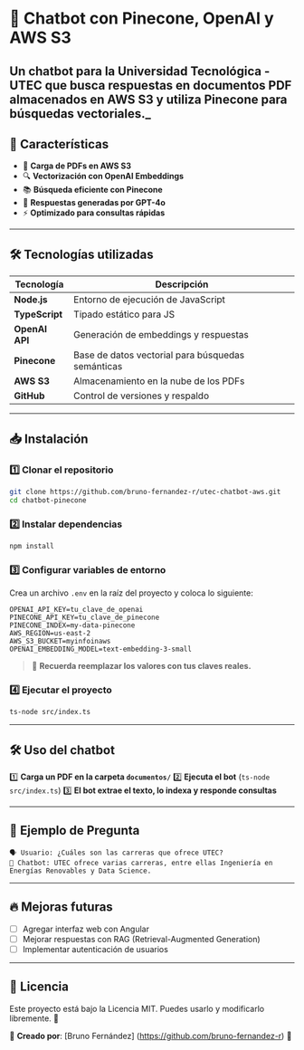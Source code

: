 # 🤖 Chatbot con Pinecone, OpenAI y AWS S3
Un chatbot para la Universidad Tecnológica - UTEC que busca respuestas en documentos PDF almacenados en AWS S3 y utiliza Pinecone para búsquedas vectoriales._
---

## 🚀 Características
- 📂 **Carga de PDFs en AWS S3**
- 🔍 **Vectorización con OpenAI Embeddings**
- 📚 **Búsqueda eficiente con Pinecone**
- 🤖 **Respuestas generadas por GPT-4o**
- ⚡ **Optimizado para consultas rápidas**

---

## 🛠️ Tecnologías utilizadas

| Tecnología | Descripción |
|------------|------------|
| **Node.js** | Entorno de ejecución de JavaScript |
| **TypeScript** | Tipado estático para JS |
| **OpenAI API** | Generación de embeddings y respuestas |
| **Pinecone** | Base de datos vectorial para búsquedas semánticas |
| **AWS S3** | Almacenamiento en la nube de los PDFs |
| **GitHub** | Control de versiones y respaldo |

---

## 📥 Instalación

### **1️⃣ Clonar el repositorio**
```bash
git clone https://github.com/bruno-fernandez-r/utec-chatbot-aws.git
cd chatbot-pinecone
```

### **2️⃣ Instalar dependencias**
```bash
npm install
```

### **3️⃣ Configurar variables de entorno**
Crea un archivo `.env` en la raíz del proyecto y coloca lo siguiente:
```plaintext
OPENAI_API_KEY=tu_clave_de_openai
PINECONE_API_KEY=tu_clave_de_pinecone
PINECONE_INDEX=my-data-pinecone
AWS_REGION=us-east-2
AWS_S3_BUCKET=myinfoinaws
OPENAI_EMBEDDING_MODEL=text-embedding-3-small
```

> 📌 **Recuerda reemplazar los valores con tus claves reales.**

### **4️⃣ Ejecutar el proyecto**
```bash
ts-node src/index.ts
```

---

## 🛠️ Uso del chatbot

1️⃣ **Carga un PDF en la carpeta `documentos/`**
2️⃣ **Ejecuta el bot** (`ts-node src/index.ts`)
3️⃣ **El bot extrae el texto, lo indexa y responde consultas**

---

## 🎯 Ejemplo de Pregunta

```plaintext
🗣️ Usuario: ¿Cuáles son las carreras que ofrece UTEC?
🤖 Chatbot: UTEC ofrece varias carreras, entre ellas Ingeniería en Energías Renovables y Data Science.
```

---

## 🔥 Mejoras futuras
- [ ] Agregar interfaz web con Angular
- [ ] Mejorar respuestas con RAG (Retrieval-Augmented Generation)
- [ ] Implementar autenticación de usuarios

---

## 📜 Licencia
Este proyecto está bajo la Licencia MIT. Puedes usarlo y modificarlo libremente. 🎉

📌 **Creado por**: [Bruno Fernández] (https://github.com/bruno-fernandez-r) 🚀

